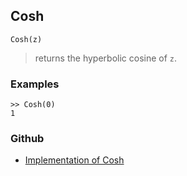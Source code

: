 ## Cosh

```
Cosh(z)
```

> returns the hyperbolic cosine of `z`.
 
### Examples
```
>> Cosh(0)
1
``` 
### Github
* [Implementation of Cosh](https://github.com/axkr/symja_android_library/blob/master/symja_android_library/matheclipse-core/src/main/java/org/matheclipse/core/builtin/ExpTrigsFunctions.java#L1667) 
